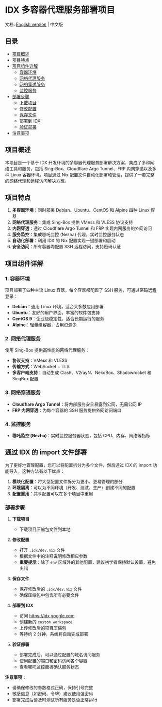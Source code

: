 # IDX 多容器代理服务部署项目
文档: [English version](https://github.com/fscarmen2/IDX_NixOS/blob/main/README_EN.md) | 中文版

## 目录
- [项目概述](#项目概述)
- [项目特点](#项目特点)
- [项目组件详解](#项目组件详解)
  - [容器环境](#1-容器环境)
  - [网络代理服务](#2-网络代理服务)
  - [网络穿透服务](#3-网络穿透服务)
  - [监控服务](#4-监控服务)
- [部署步骤](#部署步骤)
  - [下载项目](#1-下载项目)
  - [修改配置](#2-修改配置)
  - [保存文件](#3-保存文件)
  - [部署到 IDX](#4-部署到-idx)
  - [验证部署](#5-验证部署)
- [注意事项](#注意事项)

## 项目概述

本项目是一个基于 IDX 开发环境的多容器代理服务部署解决方案，集成了多种网络工具和服务，包括 Sing-Box、Cloudflare Argo Tunnel、FRP 内网穿透以及多种 Linux 容器环境。项目通过 Nix 配置文件自动化部署和管理，提供了一套完整的网络代理和远程访问解决方案。

## 项目特点

1. **多容器环境**：同时部署 Debian、Ubuntu、CentOS 和 Alpine 四种 Linux 容器
2. **网络代理服务**：集成 Sing-Box 提供 VMess 和 VLESS 协议支持
3. **内网穿透**：通过 Cloudflare Argo Tunnel 和 FRP 实现内网服务的外网访问
4. **服务监控**：集成哪吒监控 (Nezha) 代理，实时监控服务状态
5. **自动化部署**：利用 IDX 的 Nix 配置实现一键部署和启动
6. **安全访问**：所有容器均配置 SSH 远程访问，支持密码认证

## 项目组件详解

### 1. 容器环境

项目部署了四种主流 Linux 容器，每个容器都配置了 SSH 服务，可通过密码远程登录：

- **Debian**：通用 Linux 环境，适合大多数应用部署
- **Ubuntu**：友好的用户界面，丰富的软件包支持
- **CentOS 9**：企业级稳定性，适合长期运行的服务
- **Alpine**：轻量级容器，占用资源少

### 2. 网络代理服务

使用 Sing-Box 提供高性能的网络代理服务：

- **协议支持**：VMess 和 VLESS
- **传输方式**：WebSocket + TLS
- **多客户端支持**：自动生成 Clash、V2rayN、NekoBox、Shadowrocket 和 SingBox 配置

### 3. 网络穿透服务

- **Cloudflare Argo Tunnel**：将内部服务安全暴露到公网，无需公网 IP
- **FRP 内网穿透**：为每个容器的 SSH 服务提供外网访问端口

### 4. 监控服务

- **哪吒监控 (Nezha)**：实时监控服务器状态，包括 CPU、内存、网络等指标

## 通过 IDX 的 import 文件部署

为了更好地管理配置，您可以将配置拆分为多个文件，然后通过 IDX 的 import 功能导入。这种方法有以下优点：

1. **模块化配置**：将大型配置文件拆分为更小、更易管理的部分
2. **环境隔离**：可以为不同环境（开发、测试、生产）创建不同的配置
3. **配置重用**：共享配置可以在多个项目中重用
          
### 部署步骤

1. **下载项目**
   - 下载项目压缩包文件到本地

2. **修改配置**
   - 打开 `.idx/dev.nix` 文件
   - 根据文件中的注释说明修改相应参数
   - **重要提示**：除了 `env` 区域外的其他配置，建议初学者保持默认设置，避免出错

3. **保存文件**
   - 保存修改后的 `.idx/dev.nix` 文件
   - 确保压缩包中包含所有必要文件

4. **部署到 IDX**
   - 访问 https://idx.google.com
   - 创建新的 `custom workspace`
   - 上传修改后的项目压缩包
   - 等待约 2 分钟，系统将自动完成部署

5. **验证部署**
   - 部署完成后，可以通过配置的域名访问服务
   - 使用配置的端口和密码访问各个容器
   - 查看哪吒监控面板确认服务状态

**注意事项**：
- 请确保修改的参数格式正确，保持引号完整
- 敏感信息（如密码、令牌）建议使用强密码
- 部署完成后请及时测试所有服务是否正常运行